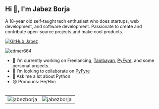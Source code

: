 ## Hi 👋, I'm Jabez Borja
A 18-year old self-taught tech enthusiast who does startups, web development, and software development. Passionate to create and contribute open-source projects and make cool products. 

[![GitHub Jabez](https://img.shields.io/github/followers/jabezborja?label=follow&style=social)](https://github.com/jabezborja)
<p align="left"> <img src="https://komarev.com/ghpvc/?username=jabezborja&label=Profile%20views&color=0e75b6&style=flat" alt="edmer664" /> </p>

- 🔭 I’m currently working on Freelancing, [Tambayan](https://tambayan.link), [PyFyre](https://github.com/pyfyre/pyfyre), and some personal projects.
- 👯 I’m looking to collaborate on [PyFyre](https://github.com/pyfyre/pyfyre)
- 💬 Ask me a lot about Python
- 😄 Pronouns: He/Him
</br>
<table style="margin-top: 5px;">
  <tr>
    <td valign="top"><img align="center" src="https://github-readme-stats.vercel.app/api?username=jabezborja&show_icons=true" alt="jabezborja" /></td>
    <td valign="top"><img align="left" src="https://github-readme-stats.vercel.app/api/top-langs/?username=jabezborja&layout=compact&hide=html" alt="jabezborja" /></td>
  </tr>
</table>
</br>
